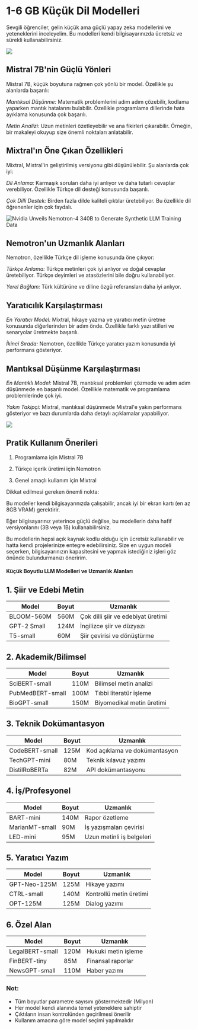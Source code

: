 # 1-6 GB Küçük Dil Modelleri

Sevgili öğrenciler, gelin küçük ama güçlü yapay zeka modellerini ve yeteneklerini inceleyelim. Bu modelleri kendi bilgisayarınızda ücretsiz ve sürekli kullanabilirsiniz.





![](https://framerusercontent.com/images/QbnO5yCmsn51bvHSt5vstNoJBM.webp)

## Mistral 7B'nin Güçlü Yönleri

Mistral 7B, küçük boyutuna rağmen çok yönlü bir model. Özellikle şu alanlarda başarılı:

*Mantıksal Düşünme:* Matematik problemlerini adım adım çözebilir, kodlama yaparken mantık hatalarını bulabilir. Özellikle programlama dillerinde hata ayıklama konusunda çok başarılı.

*Metin Analizi:* Uzun metinleri özetleyebilir ve ana fikirleri çıkarabilir. Örneğin, bir makaleyi okuyup size önemli noktaları anlatabilir.



## Mixtral'ın Öne Çıkan Özellikleri

Mixtral, Mistral'in geliştirilmiş versiyonu gibi düşünülebilir. Şu alanlarda çok iyi:

*Dil Anlama:* Karmaşık soruları daha iyi anlıyor ve daha tutarlı cevaplar verebiliyor. Özellikle Türkçe dil desteği konusunda başarılı.

*Çok Dilli Destek:* Birden fazla dilde kaliteli çıktılar üretebiliyor. Bu özellikle dil öğrenenler için çok faydalı.



![Nvidia Unveils Nemotron-4 340B to Generate Synthetic LLM Training Data](https://media.beehiiv.com/cdn-cgi/image/fit=scale-down,format=auto,onerror=redirect,quality=80/uploads/asset/file/7b0d76af-23cb-4866-8184-1338f0f9ab15/Nvidia_Unveils_Nemotron-4_340B_to_Generate_Synthetic_LLM_Training_Data.png?t=1718391592)

## Nemotron'un Uzmanlık Alanları

Nemotron, özellikle Türkçe dil işleme konusunda öne çıkıyor:

*Türkçe Anlama:* Türkçe metinleri çok iyi anlıyor ve doğal cevaplar üretebiliyor. Türkçe deyimleri ve atasözlerini bile doğru kullanabiliyor.

*Yerel Bağlam:* Türk kültürüne ve diline özgü referansları daha iyi anlıyor.



## Yaratıcılık Karşılaştırması

*En Yaratıcı Model:* Mixtral, hikaye yazma ve yaratıcı metin üretme konusunda diğerlerinden bir adım önde. Özellikle farklı yazı stilleri ve senaryolar üretmekte başarılı.

*İkinci Sırada:* Nemotron, özellikle Türkçe yaratıcı yazım konusunda iyi performans gösteriyor.



## Mantıksal Düşünme Karşılaştırması

*En Mantıklı Model:* Mistral 7B, mantıksal problemleri çözmede ve adım adım düşünmede en başarılı model. Özellikle matematik ve programlama problemlerinde çok iyi.

*Yakın Takipçi:* Mixtral, mantıksal düşünmede Mistral'e yakın performans gösteriyor ve bazı durumlarda daha detaylı açıklamalar yapabiliyor.



![](https://img.freepik.com/premium-photo/glowing-mathematical-formulas-blue-texture-education-knowledge-statistics-concept-3d-rendering_670147-7442.jpg)



## Pratik Kullanım Önerileri

1. Programlama için Mistral 7B

2. Türkçe içerik üretimi için Nemotron

3. Genel amaçlı kullanım için Mixtral

   

Dikkat edilmesi gereken önemli nokta: 

Bu modeller kendi bilgisayarınızda çalışabilir, ancak iyi bir ekran kartı (en az 8GB VRAM) gerektirir. 

Eğer bilgisayarınız yeterince güçlü değilse, bu modellerin daha hafif versiyonlarını (3B veya 1B) kullanabilirsiniz.

Bu modellerin hepsi açık kaynak kodlu olduğu için ücretsiz kullanabilir ve hatta kendi projelerinize entegre edebilirsiniz. Size en uygun modeli seçerken, bilgisayarınızın kapasitesini ve yapmak istediğiniz işleri göz önünde bulundurmanızı öneririm.





#### Küçük Boyutlu LLM Modelleri ve Uzmanlık Alanları



## 1. Şiir ve Edebi Metin

| Model       | Boyut | Uzmanlık                           |
| ----------- | ----- | ---------------------------------- |
| BLOOM-560M  | 560M  | Çok dilli şiir ve edebiyat üretimi |
| GPT-2 Small | 124M  | İngilizce şiir ve düzyazı          |
| T5-small    | 60M   | Şiir çevirisi ve dönüştürme        |



## 2. Akademik/Bilimsel

| Model            | Boyut | Uzmanlık                  |
| ---------------- | ----- | ------------------------- |
| SciBERT-small    | 110M  | Bilimsel metin analizi    |
| PubMedBERT-small | 100M  | Tıbbi literatür işleme    |
| BioGPT-small     | 150M  | Biyomedikal metin üretimi |



## 3. Teknik Dokümantasyon

| Model          | Boyut | Uzmanlık                      |
| -------------- | ----- | ----------------------------- |
| CodeBERT-small | 125M  | Kod açıklama ve dokümantasyon |
| TechGPT-mini   | 80M   | Teknik kılavuz yazımı         |
| DistilRoBERTa  | 82M   | API dokümantasyonu            |



## 4. İş/Profesyonel

| Model          | Boyut | Uzmanlık                  |
| -------------- | ----- | ------------------------- |
| BART-mini      | 140M  | Rapor özetleme            |
| MarianMT-small | 90M   | İş yazışmaları çevirisi   |
| LED-mini       | 95M   | Uzun metinli iş belgeleri |



## 5. Yaratıcı Yazım

| Model        | Boyut | Uzmanlık                |
| ------------ | ----- | ----------------------- |
| GPT-Neo-125M | 125M  | Hikaye yazımı           |
| CTRL-small   | 140M  | Kontrollü metin üretimi |
| OPT-125M     | 125M  | Dialog yazımı           |



## 6. Özel Alan

| Model           | Boyut | Uzmanlık            |
| --------------- | ----- | ------------------- |
| LegalBERT-small | 120M  | Hukuki metin işleme |
| FinBERT-tiny    | 85M   | Finansal raporlar   |
| NewsGPT-small   | 110M  | Haber yazımı        |



### Not:

- Tüm boyutlar parametre sayısını göstermektedir (Milyon)
- Her model kendi alanında temel yeteneklere sahiptir
- Çıktıların insan kontrolünden geçirilmesi önerilir
- Kullanım amacına göre model seçimi yapılmalıdır


